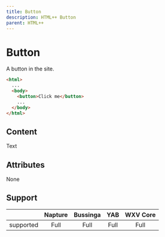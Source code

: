 ```yaml
---
title: Button
description: HTML++ Button
parent: HTML++
---
```

# Button

A button in the site.

```html
<html>
  ...
  <body>
    <button>Click me</button>
    ...
  </body>
</html>
```

## Content

Text

## Attributes

None

## Support

|           | Napture | Bussinga | YAB  | WXV Core |
| --------- | :-----: | :------: | :--: | :------: |
| supported | Full    | Full     | Full | Full     |
